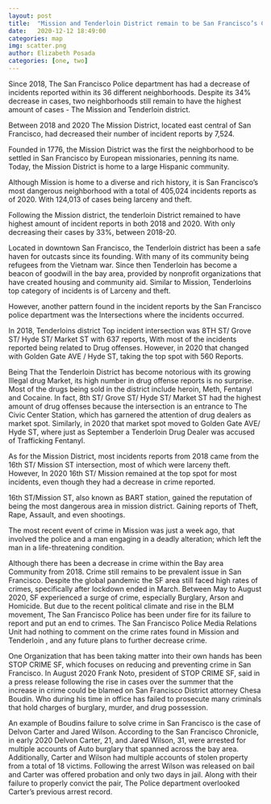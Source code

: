 ```yaml
---
layout: post
title:  "Mission and Tenderloin District remain to be San Francisco’s Crime Hot Spots"
date:   2020-12-12 18:49:00
categories: map
img: scatter.png
author: Elizabeth Posada
categories: [one, two]
---
```


Since 2018, The San Francisco Police department has had a decrease of incidents reported within its 36 different neighborhoods. Despite its 34% decrease in cases, two neighborhoods still remain to have the highest amount of cases - The Mission and Tenderloin district.

Between 2018 and 2020 The Mission District, located east central of San Francisco, had decreased their number of incident reports by 7,524. 

Founded in 1776, the Mission District was the first the neighborhood to be settled in San Francisco by European missionaries, penning its name. Today, the Mission District is home to a large Hispanic community.

Although Mission is home to a diverse and rich history, it is San Francisco’s most dangerous neighborhood with a total of 405,024 incidents reports as of 2020.  With 124,013 of cases being larceny and theft. 

Following the Mission district, the tenderloin District remained to have highest amount of incident reports in both 2018 and 2020. With only decreasing their cases by 33%, between 2018-20. 

 Located in downtown San Francisco, the Tenderloin district has been a safe haven for outcasts since its founding. With many of its community being refugees from the Vietnam war. Since then Tenderloin has become a beacon of goodwill in the bay area, provided by nonprofit organizations that have created housing and community aid. Similar to Mission, Tenderloins top category of incidents is of Larceny and theft.

However, another pattern found in the incident reports by the San Francisco police department was the Intersections where the incidents occurred.

In 2018, Tenderloins district Top incident intersection was 8TH ST/ Grove ST/ Hyde ST/ Market ST with 637 reports, With most of the incidents reported being related to Drug offenses. However, in 2020 that changed with Golden Gate AVE / Hyde ST, taking the top spot with 560 Reports. 

Being That the Tenderloin District has become notorious with its growing Illegal drug Market, its high number in drug offense reports is no surprise. Most of the drugs being sold in the district include heroin, Meth, Fentanyl and Cocaine. In fact, 8th ST/ Grove ST/ Hyde ST/ Market ST had the highest amount of drug offenses because the intersection is an entrance to The Civic Center Station, which has garnered the attention of drug dealers as market spot. Similarly, in 2020 that market spot moved to Golden Gate AVE/ Hyde ST, where just as September a Tenderloin Drug Dealer was accused of Trafficking Fentanyl.

As for the Mission District, most incidents reports from 2018 came from the 16th ST/ Mission ST intersection, most of which were larceny theft.  However, In 2020 16th ST/ Mission remained at the top spot for most incidents, even though they had a decrease in crime reported.





 




16th ST/Mission ST, also known as BART station, gained the reputation of being the most dangerous area in mission district. Gaining reports of Theft, Rape, Assault, and even shootings. 

The most recent event of crime in Mission was just a week ago, that involved the police and a man engaging in a deadly alteration; which left the man in a life-threatening condition.

Although there has been a decrease in crime within the Bay area Community from 2018. Crime still remains to be prevalent issue in San Francisco.  Despite the global pandemic the SF area still faced high rates of crimes, specifically after lockdown ended in March. Between May to August 2020, SF experienced a surge of crime, especially Burglary, Arson and Homicide. But due to the recent political climate and rise in the BLM movement, The San Francisco Police has been under fire for its failure to report and put an end to crimes. 
The San Francisco Police Media Relations Unit had nothing to comment on the crime rates found in Mission and Tenderloin , and any future plans to further decrease crime.

One Organization that has been taking matter into their own hands has been STOP CRIME SF, which focuses on reducing and preventing crime in San Francisco. In August 2020 Frank Noto, president of STOP CRIME SF, said in a press release following the rise in cases over the summer that the increase in crime could be blamed on San Francisco District attorney Chesa Boudin. Who during his time in office has failed to prosecute many criminals that hold charges of burglary, murder, and drug possession.

An example of Boudins failure to solve crime in San Francisco is the case of Delvon Carter and Jared Wilson. According to the San Francisco Chronicle, in early 2020 Delvon Carter, 21, and Jared Wilson, 31, were arrested for multiple accounts of Auto burglary that spanned across the bay area. Additionally, Carter and Wilson had multiple accounts of stolen property from a total of 18 victims. Following the arrest Wilson was released on bail and Carter was offered probation and only two days in jail. Along with their failure to properly convict the pair, The Police department overlooked Carter’s previous arrest record.
